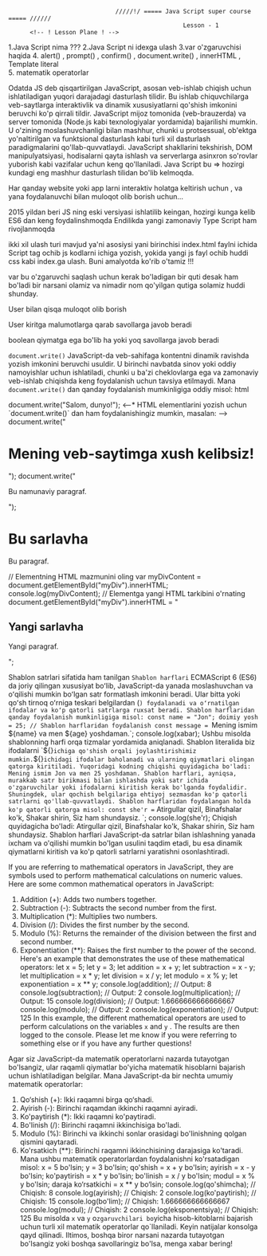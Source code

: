                                   /////!/ ===== Java Script super course ===== //////
                                                     Lesson - 1
          <!-- ! Lesson Plane ! -->

1.Java Script nima ???
2.Java Script ni idexga ulash
3.var o'zgaruvchisi haqida 4. alert() , prompt() , confirm() , document.write() , innerHTML , Template literal  
5. matematik operatorlar

<!-- * 1 -->
Odatda JS deb qisqartirilgan JavaScript, asosan veb-ishlab chiqish uchun ishlatiladigan yuqori darajadagi dasturlash tilidir. Bu ishlab chiquvchilarga veb-saytlarga interaktivlik va dinamik xususiyatlarni qo'shish imkonini beruvchi ko'p qirrali tildir. JavaScript mijoz tomonida (veb-brauzerda) va server tomonida (Node.js kabi texnologiyalar yordamida) bajarilishi mumkin. U o'zining moslashuvchanligi bilan mashhur, chunki u protsessual, ob'ektga yo'naltirilgan va funktsional dasturlash kabi turli xil dasturlash paradigmalarini qo'llab-quvvatlaydi. JavaScript shakllarini tekshirish, DOM manipulyatsiyasi, hodisalarni qayta ishlash va serverlarga asinxron so'rovlar yuborish kabi vazifalar uchun keng qo'llaniladi.
Java Script bu => hozirgi kundagi eng mashhur dasturlash tilidan bo'lib kelmoqda.

<!-- ? Java Script nima uchun kerak ??? -->

Har qanday website yoki app larni interaktiv holatga keltirish uchun , va yana foydalanuvchi bilan muloqot olib borish uchun...

<!-- * Yana qanday turlaari bor JS -->

2015 yildan beri JS ning eski versiyasi ishlatilib keingan, hozirgi kunga kelib ES6 dan keng foydalinshmoqda
Endilikda yangi zamonaviy Type Script ham rivojlanmoqda

<!-- * 2 -->

ikki xil ulash turi mavjud ya'ni asosiysi yani birinchisi index.html faylni ichida Script tag ochib js kodlarni ichiga yozish, yokida yangi js fayl ochib huddi css kabi index.ga ulash. Buni amalyotda ko'rib o'tamiz !!!

<!-- * 3 -->

var bu o'zgaruvchi saqlash uchun kerak bo'ladigan bir quti desak ham bo'ladi bir narsani olamiz va nimadir nom qo'yilgan qutiga solamiz huddi shunday.

<!-- * 4 -->
<!-- ? alert -->

User bilan qisqa muloqot olib borish

<!-- ? prompt -->

User kiritga malumotlarga qarab savollarga javob beradi

<!-- ? confirm -->

boolean qiymatga ega bo'lib ha yoki yoq savollarga javob beradi

<!-- ? document.write() -->

`document.write()` JavaScript-da veb-sahifaga kontentni dinamik ravishda yozish imkonini beruvchi usuldir. U birinchi navbatda sinov yoki oddiy namoyishlar uchun ishlatiladi, chunki u ba'zi cheklovlarga ega va zamonaviy veb-ishlab chiqishda keng foydalanish uchun tavsiya etilmaydi.
Mana `document.write()` dan qanday foydalanish mumkinligiga oddiy misol:
html

<!DOCTYPE html>
<html>
<head>
   <title>document.write() Misol</title>
</head>
<tana>
   <skript>
     document.write("Salom, dunyo!");
   </script>
</body>
</html>
<!-- !Bu misolda `document.write()` usuli `<script>` tegi ichida "Salom, dunyo!" matnini yozish uchun ishlatiladi. to'g'ridan-to'g'ri HTML hujjatining tanasiga. Sahifa yuklanganda, u yozma tarkibni ko'rsatadi.-->
 <--* HTML elementlarini yozish uchun `document.write()` dan ham foydalanishingiz mumkin, masalan: -->
<!--* html Amalyotda -->
<!DOCTYPE html>
<html>
<head>
   <title>document.write() Misol</title>
</head>
<tana>
   <skript>
     document.write("<h1>Mening veb-saytimga xush kelibsiz!</h1>");
     document.write("<p>Bu namunaviy paragraf.</p>");
   </script>
</body>
</html>
<!--! Ushbu misolda `document.write()` usuli sahifaga `<h1>` sarlavhasi va `<p>` paragraf elementini yozish uchun ishlatiladi.-->
  <!--* Shuni ta'kidlash kerakki, sahifa yuklangandan so'ng "document.write()" chaqirilsa, u sahifaning butun mazmunini qayta yozadi. Shuningdek, `document.write()` dan foydalanish sahifaning ishlashiga ta`sir qilishi va muayyan vaziyatlarda foydalanilganda muammolarga olib kelishi mumkin. Shuning uchun, odatda, veb-sahifa mazmunini dinamik ravishda boshqarish uchun, masalan, "appendChild()" yoki "innerHTML" kabi usullardan foydalangan holda DOM (Hujjat ob'ekt modeli) bilan manipulyatsiya qilish kabi boshqa zamonaviyroq yondashuvlardan foydalanish tavsiya etiladi.  -->

  <!--! innerHTML -->

<!--! `innerHTML` JavaScript-da elementning HTML tarkibini olish yoki sozlash imkonini beruvchi xususiyatdir. Bu HTML elementi ichidagi tarkibni dinamik ravishda boshqarish usulini taqdim etadi.
`innerHTML` dan qanday foydalanish mumkinligiga misol:
html -->

<!DOCTYPE html>
<html>
<head>
   <title>innerHTML misoli</title>
</head>
<tana>
   <div id="myDiv">
     <h1>Bu sarlavha</h1>
     <p>Bu paragraf.</p>
   </div>
    <skript>
     // Elementning HTML mazmunini oling
     var myDivContent = document.getElementById("myDiv").innerHTML;
     console.log(myDivContent);
      // Elementga yangi HTML tarkibini o'rnating
     document.getElementById("myDiv").innerHTML = "<h2>Yangi sarlavha</h2><p>Yangi paragraf.</p>";
   </script>
</body>
</html>
<!--! Ushbu misolda "innerHTML" xususiyati "myDiv" identifikatorli elementning HTML mazmunini olish va uni konsolga kiritish uchun ishlatiladi. So'ngra, "innerHTML" ga yangi HTML qatorni belgilash orqali yangi HTML tarkibini bir xil elementga o'rnatish uchun ishlatiladi. -->
  <!--! Shuni ta'kidlash kerakki, "innerHTML" xususiyatini o'rnatishda elementning mavjud tarkibi yangi tarkib bilan almashtiriladi. Bundan tashqari, kontentni oʻrnatish uchun “innerHTML” dan foydalanayotganda saytlararo skript (XSS) hujumlari kabi xavfsizlikning mumkin boʻlgan zaifliklaridan ehtiyot boʻling, chunki bu sahifaga oʻzboshimchalik bilan HTML kiritish imkonini beradi.
  Zamonaviy veb-ishlab chiqishda `appendChild()` yoki `createElement()` kabi usullar yordamida DOMni manipulyatsiya qilish odatda `innerHTML` ni to`g`ridan-to`g`ri o`zgartirishdan ko`ra afzalroqdir, chunki bu usullar ko`proq nazorat va yaxshi xavfsizlikni ta`minlaydi. -->

<!-- ! Template literal -->

Shablon satrlari sifatida ham tanilgan `Shablon harflari` ECMAScript 6 (ES6) da joriy qilingan xususiyat boʻlib, JavaScript-da yanada moslashuvchan va oʻqilishi mumkin boʻlgan satr formatlash imkonini beradi. Ular bitta yoki qoʻsh tirnoq oʻrniga teskari belgilardan (`) foydalanadi va oʻrnatilgan ifodalar va koʻp qatorli satrlarga ruxsat beradi.
  Shablon harflaridan qanday foydalanish mumkinligiga misol:
const name = "Jon";
doimiy yosh = 25;
  // Shablon harflaridan foydalanish
const message = `Mening ismim ${name} va men ${age} yoshdaman.`;
  console.log(xabar);
Ushbu misolda shablonning harfi orqa tizmalar yordamida aniqlanadi. Shablon literalida biz ifodalarni `${}`ichiga qo'shish orqali joylashtirishimiz mumkin.`${}`ichidagi ifodalar baholanadi va ularning qiymatlari olingan qatorga kiritiladi.
  Yuqoridagi kodning chiqishi quyidagicha bo'ladi:
Mening ismim Jon va men 25 yoshdaman.
Shablon harflari, ayniqsa, murakkab satr birikmasi bilan ishlashda yoki satr ichida o'zgaruvchilar yoki ifodalarni kiritish kerak bo'lganda foydalidir. Shuningdek, ular qochish belgilariga ehtiyoj sezmasdan ko'p qatorli satrlarni qo'llab-quvvatlaydi.
  Shablon harflaridan foydalangan holda ko'p qatorli qatorga misol:
const she'r =`
Atirgullar qizil,
Binafshalar ko'k,
Shakar shirin,
Siz ham shundaysiz.
`;
console.log(she'r);
Chiqish quyidagicha bo'ladi:
Atirgullar qizil,
Binafshalar ko'k,
Shakar shirin,
Siz ham shundaysiz.
Shablon harflari JavaScript-da satrlar bilan ishlashning yanada ixcham va o'qilishi mumkin bo'lgan usulini taqdim etadi, bu esa dinamik qiymatlarni kiritish va ko'p qatorli satrlarni yaratishni osonlashtiradi.

<!-- !  Matematik operatorlar -->

If you are referring to mathematical operators in JavaScript, they are symbols used to perform mathematical calculations on numeric values. Here are some common mathematical operators in JavaScript:

1. Addition (+): Adds two numbers together.
2. Subtraction (-): Subtracts the second number from the first.
3. Multiplication (\*): Multiplies two numbers.
4. Division (/): Divides the first number by the second.
5. Modulo (%): Returns the remainder of the division between the first and second number.
6. Exponentiation (**): Raises the first number to the power of the second.
Here's an example that demonstrates the use of these mathematical operators:
let x = 5;
let y = 3;
let addition = x + y;
let subtraction = x - y;
let multiplication = x \* y;
let division = x / y;
let modulo = x % y;
let exponentiation = x ** y;
console.log(addition); // Output: 8
console.log(subtraction); // Output: 2
console.log(multiplication); // Output: 15
console.log(division); // Output: 1.6666666666666667
console.log(modulo); // Output: 2
console.log(exponentiation); // Output: 125
In this example, the different mathematical operators are used to perform calculations on the variables `x` and `y` . The results are then logged to the console.
Please let me know if you were referring to something else or if you have any further questions!
<!-- ! Uzb -->

Agar siz JavaScript-da matematik operatorlarni nazarda tutayotgan bo'lsangiz, ular raqamli qiymatlar bo'yicha matematik hisoblarni bajarish uchun ishlatiladigan belgilar. Mana JavaScript-da bir nechta umumiy matematik operatorlar:

1. Qo‘shish (+): Ikki raqamni birga qo‘shadi.
2. Ayirish (-): Birinchi raqamdan ikkinchi raqamni ayiradi.
3. Ko'paytirish (\*): Ikki raqamni ko'paytiradi.
4. Bo'linish (/): Birinchi raqamni ikkinchisiga bo'ladi.
5. Modulo (%): Birinchi va ikkinchi sonlar orasidagi bo'linishning qolgan qismini qaytaradi.
6. Ko'rsatkich (**): Birinchi raqamni ikkinchisining darajasiga ko'taradi.
   Mana ushbu matematik operatorlardan foydalanishni ko'rsatadigan misol:
   x = 5 bo'lsin;
   y = 3 bo'lsin;
   qo'shish = x + y bo'lsin;
   ayirish = x - y bo'lsin;
   ko'paytirish = x \* y bo'lsin;
   bo'linish = x / y bo'lsin;
   modul = x % y bo'lsin;
   daraja ko‘rsatkichi = x ** y bo‘lsin;
   console.log(qo'shimcha); // Chiqish: 8
   console.log(ayirish); // Chiqish: 2
   console.log(ko'paytirish); // Chiqish: 15
   console.log(bo'lim); // Chiqish: 1.666666666666667
   console.log(modul); // Chiqish: 2
   console.log(eksponentsiya); // Chiqish: 125
   Bu misolda `x` va `y` o`zgaruvchilari bo`yicha hisob-kitoblarni bajarish uchun turli xil matematik operatorlar qo`llaniladi. Keyin natijalar konsolga qayd qilinadi.
   Iltimos, boshqa biror narsani nazarda tutayotgan bo'lsangiz yoki boshqa savollaringiz bo'lsa, menga xabar bering!
